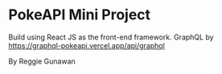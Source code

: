 # PokeAPI Mini Project

Build using React JS as the front-end framework.
GraphQL by https://graphql-pokeapi.vercel.app/api/graphql

By Reggie Gunawan
